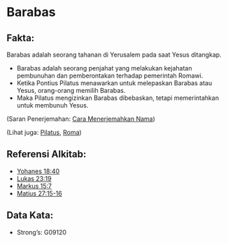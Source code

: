 # Barabas

## Fakta:

Barabas adalah seorang tahanan di Yerusalem pada saat Yesus ditangkap.

* Barabas adalah seorang penjahat yang melakukan kejahatan pembunuhan dan pemberontakan terhadap pemerintah Romawi.
* Ketika Pontius Pilatus menawarkan untuk melepaskan Barabas atau Yesus, orang-orang memilih Barabas.
* Maka Pilatus mengizinkan Barabas dibebaskan, tetapi memerintahkan untuk membunuh Yesus.

(Saran Penerjemahan: [Cara Menerjemahkan Nama](rc://en/ta/man/translate/translate-names))

(Lihat juga: [Pilatus](../names/pilate.md), [Roma](../names/rome.md))

## Referensi Alkitab:

* [Yohanes 18:40](rc://en/tn/help/jhn/18/40)
* [Lukas 23:19](rc://en/tn/help/luk/23/19)
* [Markus 15:7](rc://en/tn/help/mrk/15/07)
* [Matius 27:15-16](rc://en/tn/help/mat/27/15)

## Data Kata:

* Strong’s: G09120
